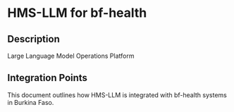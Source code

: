 # HMS-LLM for bf-health

## Description

Large Language Model Operations Platform

## Integration Points

This document outlines how HMS-LLM is integrated with bf-health systems in Burkina Faso.
